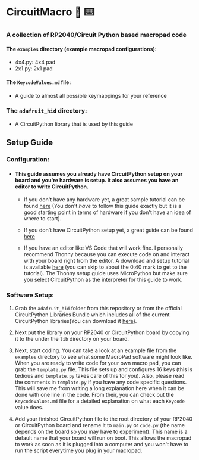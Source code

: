 # CircuitMacro 🐍 ⌨️

### A collection of RP2040/Circuit Python based macropad code
#### The `examples` directory (example macropad configurations): 
 - 4x4.py: 4x4 pad
 - 2x1.py: 2x1 pad

#### The `KeycodeValues.md` file:
 - A guide to almost all possible keymappings for your reference

### The `adafruit_hid` directory:
 - A CircuitPython library that is used by this guide

## Setup Guide

### Configuration:
 - #### This guide assumes you already have CircuitPython setup on your board and you're hardware is setup. It also assumes you have an editor to write CircuitPython.
   -  If you don't have any hardware yet, a great sample tutorial can be found [here](https://www.hackster.io/1NextPCB/how-to-build-a-pico-macro-pad-3638e6) (You don't *have* to follow this guide exactly but it is a good starting point in terms of hardware if you don't have an idea of where to start). 
  
   -  If you don't have CircuitPython setup yet, a great guide can be found [here](https://learn.adafruit.com/welcome-to-circuitpython/installing-circuitpython)
  
    -  If you have an editor like VS Code that will work fine. I personally recommend Thonny because you can execute code on and interact with your board right from the editor. A download and setup tutorial is available [here](https://www.youtube.com/watch?v=_ouzuI_ZPLs&ab_channel=CoreElectronics) (you can skip to about the 0:40 mark to get to the tutorial). The Thonny setup guide uses MicroPython but make sure you select CircuitPython as the interpreter for this guide to work.
  
### Software Setup:
1.  Grab the `adafruit_hid` folder from this repository or from the official CircuitPython Libraries Bundle which includes all of the current CircuitPython libraries(You can download it [here](https://circuitpython.org/libraries)).
   
2.  Next put the library on your RP2040 or CircuitPython board by copying it to the under the `lib` directory on your board.

3. Next, start coding. You can take a look at an example  file from the `examples` directory to see what some MacroPad software might look like. When you are ready to write code for your own macro pad, you can grab the `template.py` file. This file sets up and configures 16 keys (this is tedious and `template.py` takes care of this for you). Also, please read the comments in `template.py` if you have any code specific questions. This will save me from writing a long explanation here when it can be done with one line in the code. From their, you can check out the `KeycodeValues.md` file for a detailed explanation on what each `Keycode` value does.
   
4.  Add your finished CircuitPython file to the root directory of your RP2040 or CircuitPython board and rename it to `main.py` or `code.py` (the name depends on the board so you may have to experiment). This name is a default name that your board will run on boot. This allows the macropad to work as soon as it is plugged into a computer and you won't have to run the script everytime you plug in your macropad.

